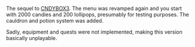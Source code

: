 The sequel to [CNDYBOX3](../CNDYBOX3). The menu was revamped again and you start with 2000 candies and 200 lollipops, presumably for testing purposes. The cauldron and potion system was added.

Sadly, equipment and quests were not implemented, making this version basically unplayable.
